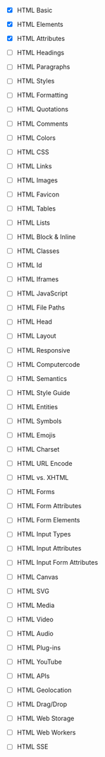 - [x] HTML Basic
- [x] HTML Elements
- [x] HTML Attributes
- [ ] HTML Headings
- [ ] HTML Paragraphs
- [ ] HTML Styles
- [ ] HTML Formatting
- [ ] HTML Quotations
- [ ] HTML Comments
- [ ] HTML Colors
- [ ] HTML CSS
- [ ] HTML Links
- [ ] HTML Images
- [ ] HTML Favicon
- [ ] HTML Tables
- [ ] HTML Lists
- [ ] HTML Block & Inline
- [ ] HTML Classes
- [ ] HTML Id
- [ ] HTML Iframes
- [ ] HTML JavaScript
- [ ] HTML File Paths
- [ ] HTML Head
- [ ] HTML Layout
- [ ] HTML Responsive
- [ ] HTML Computercode
- [ ] HTML Semantics
- [ ] HTML Style Guide
- [ ] HTML Entities
- [ ] HTML Symbols
- [ ] HTML Emojis
- [ ] HTML Charset
- [ ] HTML URL Encode
- [ ] HTML vs. XHTML

- [ ] HTML Forms
- [ ] HTML Form Attributes
- [ ] HTML Form Elements
- [ ] HTML Input Types
- [ ] HTML Input Attributes
- [ ] HTML Input Form Attributes

- [ ] HTML Canvas
- [ ] HTML SVG

- [ ] HTML Media
- [ ] HTML Video
- [ ] HTML Audio
- [ ] HTML Plug-ins
- [ ] HTML YouTube

- [ ] HTML APIs
- [ ] HTML Geolocation
- [ ] HTML Drag/Drop
- [ ] HTML Web Storage
- [ ] HTML Web Workers
- [ ] HTML SSE
